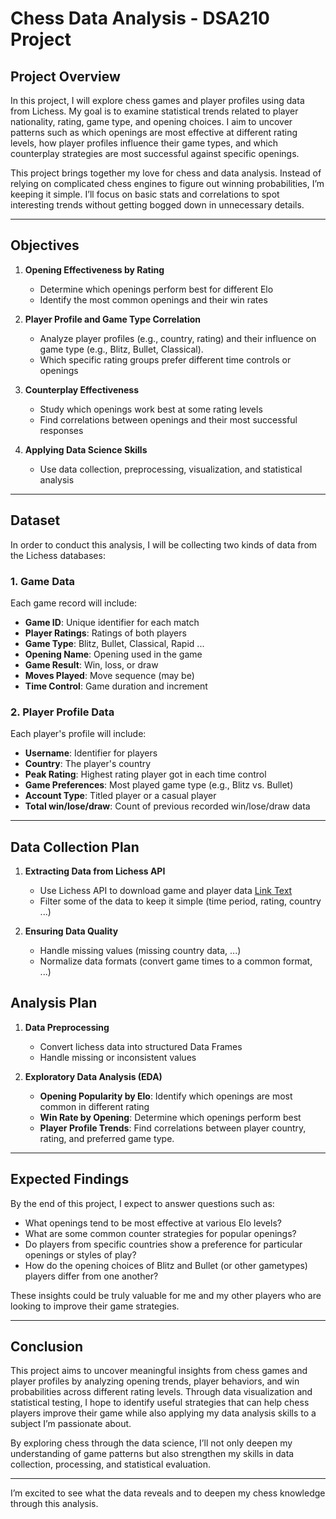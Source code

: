 # Chess Data Analysis - DSA210 Project

## **Project Overview**
In this project, I will explore chess games and player profiles using data from Lichess. My goal is to examine statistical trends related to player nationality, rating, game type, and opening choices. I aim to uncover patterns such as which openings are most effective at different rating levels, how player profiles influence their game types, and which counterplay strategies are most successful against specific openings.

This project brings together my love for chess and data analysis. Instead of relying on complicated chess engines to figure out winning probabilities, I’m keeping it simple. I’ll focus on basic stats and correlations to spot interesting trends without getting bogged down in unnecessary details.

---

## **Objectives**

1. **Opening Effectiveness by Rating**
   - Determine which openings perform best for different Elo
   - Identify the most common openings and their win rates 

2. **Player Profile and Game Type Correlation**
   - Analyze player profiles (e.g., country, rating) and their influence on game type (e.g., Blitz, Bullet, Classical).
   - Which specific rating groups prefer different time controls or openings

3. **Counterplay Effectiveness**
   - Study which openings work best at some rating levels
   - Find correlations between openings and their most successful responses 

4. **Applying Data Science Skills**
   - Use data collection, preprocessing, visualization, and statistical analysis

---

## **Dataset**

In order to conduct this analysis, I will be collecting two kinds of data from the Lichess databases:

### **1. Game Data**
Each game record will include:
- **Game ID**: Unique identifier for each match
- **Player Ratings**: Ratings of both players 
- **Game Type**: Blitz, Bullet, Classical, Rapid ...
- **Opening Name**: Opening used in the game 
- **Game Result**: Win, loss, or draw
- **Moves Played**: Move sequence (may be)
- **Time Control**: Game duration and increment

### **2. Player Profile Data**
Each player's profile will include:
- **Username**: Identifier for players
- **Country**: The player's country
- **Peak Rating**: Highest rating player got in each time control
- **Game Preferences**: Most played game type (e.g., Blitz vs. Bullet)
- **Account Type**: Titled player or a casual player
- **Total win/lose/draw**: Count of previous recorded win/lose/draw data

---

## **Data Collection Plan**

1. **Extracting Data from Lichess API**
   - Use Lichess API to download game and player data [Link Text](https://database.lichess.org/)
   - Filter some of the data to keep it simple (time period, rating, country ...)

2. **Ensuring Data Quality**
   - Handle missing values (missing country data, ...)
   - Normalize data formats (convert game times to a common format, ...)

## **Analysis Plan**

1. **Data Preprocessing**
   - Convert lichess data into structured Data Frames
   - Handle missing or inconsistent values

2. **Exploratory Data Analysis (EDA)**
   - **Opening Popularity by Elo**: Identify which openings are most common in different rating
   - **Win Rate by Opening**: Determine which openings perform best
   - **Player Profile Trends**: Find correlations between player country, rating, and preferred game type.

---

## **Expected Findings**

By the end of this project, I expect to answer questions such as:
- What openings tend to be most effective at various Elo levels?  
- What are some common counter strategies for popular openings?  
- Do players from specific countries show a preference for particular openings or styles of play?  
- How do the opening choices of Blitz and Bullet (or other gametypes) players differ from one another?  

These insights could be truly valuable for me and my other players who are looking to improve their game strategies. 

---

## **Conclusion**
This project aims to uncover meaningful insights from chess games and player profiles by analyzing opening trends, player behaviors, and win probabilities across different rating levels. Through data visualization and statistical testing, I hope to identify useful strategies that can help chess players improve their game while also applying my data analysis skills to a subject I’m passionate about.

By exploring chess through the data science, I’ll not only deepen my understanding of game patterns but also strengthen my skills in data collection, processing, and statistical evaluation.

---

I’m excited to see what the data reveals and to deepen my chess knowledge through this analysis.

